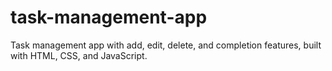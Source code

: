 # task-management-app
Task management app with add, edit, delete, and completion features, built with HTML, CSS, and JavaScript.
